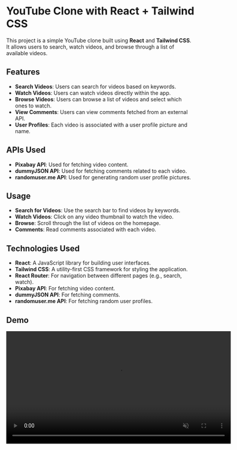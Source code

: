 # YouTube Clone with React + Tailwind CSS

This project is a simple YouTube clone built using **React** and **Tailwind CSS**. It allows users to search, watch videos, and browse through a list of available videos.

## Features

- **Search Videos**: Users can search for videos based on keywords.
- **Watch Videos**: Users can watch videos directly within the app.
- **Browse Videos**: Users can browse a list of videos and select which ones to watch.
- **View Comments**: Users can view comments fetched from an external API.
- **User Profiles**: Each video is associated with a user profile picture and name.

## APIs Used

- **Pixabay API**: Used for fetching video content.
- **dummyJSON API**: Used for fetching comments related to each video.
- **randomuser.me API**: Used for generating random user profile pictures.

## Usage

- **Search for Videos**: Use the search bar to find videos by keywords.
- **Watch Videos**: Click on any video thumbnail to watch the video.
- **Browse**: Scroll through the list of videos on the homepage.
- **Comments**: Read comments associated with each video.

## Technologies Used

- **React**: A JavaScript library for building user interfaces.
- **Tailwind CSS**: A utility-first CSS framework for styling the application.
- **React Router**: For navigation between different pages (e.g., search, watch).
- **Pixabay API**: For fetching video content.
- **dummyJSON API**: For fetching comments.
- **randomuser.me API**: For fetching random user profiles.

## Demo

<!-- Autoplay video example -->
<video width="600" controls autoplay muted>
  <source src="./demo.mp4" type="video/mp4">
  Your browser does not support the video tag.
</video>
